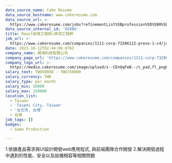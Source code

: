 ```yaml
---
data_source_name: Cake Resume
data_source_hostname: www.cakeresume.com
data_source_url: >-
  https://www.cakeresume.com/jobs?refinementList%5Bprofession%5D%5B0%5D=game-production&range%5Bsalary_range%5D%5Bmin%5D=100000
data_source_internal_id: '65886'
title: React前端工程師/資深工程師
job_url: >-
  https://www.cakeresume.com/companies/1111-corp-73206122-prevo-1-c4/jobs/react-front-end-engineer-senior-engineer
date: 2023-10-12T02:44:09.076Z
company_name: 順鴻科技有限公司
company_page_url: 'https://www.cakeresume.com/companies/1111-corp-73206122-prevo-1-c4'
company_logo_url: >-
  https://media.cakeresume.com/image/upload/s--CEnUqFeB--/c_pad,fl_png8,h_200,w_200/v1599464595/azcpzptotdpobivziqzp.png
salary_text: TWD50000 - TWD150000
salary_currency: TWD
salary_type: per_month
salary_min: 50000
salary_max: 150000
location_list:
  - Taiwan
  - 'Taipei City, Taiwan'
  - '台北市, 台灣'
  - 台灣
job_tags: []
badges:
  - Game Production

---
```


1.依據產品需求與UI設計開發web應用程式, 與前端團隊合作開發 2.解決開發過程中遇到的性能、安全以及設備相容等相關問題